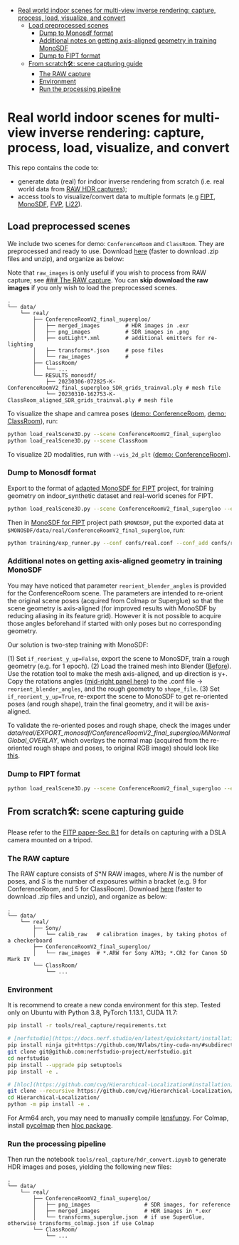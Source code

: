 <!--Generate the TOC via: -->
<!-- (bash) ../gh-md-toc --insert README_real.md-->
<!--See https://github.com/ekalinin/github-markdown-toc#readme-->

<!--ts-->
- [Real world indoor scenes for multi-view inverse rendering: capture, process, load, visualize, and convert](#real-world-indoor-scenes-for-multi-view-inverse-rendering-capture-process-load-visualize-and-convert)
  - [Load preprocessed scenes](#load-preprocessed-scenes)
    - [Dump to Monosdf format](#dump-to-monosdf-format)
    - [Additional notes on getting axis-aligned geometry in training MonoSDF](#additional-notes-on-getting-axis-aligned-geometry-in-training-monosdf)
    - [Dump to FIPT format](#dump-to-fipt-format)
  - [From scratch🛠️: scene capturing guide](#from-scratch️-scene-capturing-guide)
    - [The RAW capture](#the-raw-capture)
    - [Environment](#environment)
    - [Run the processing pipeline](#run-the-processing-pipeline)

<!-- Created by https://github.com/ekalinin/github-markdown-toc -->
<!-- Added by: jerrypiglet, at: Mon Apr 10 01:29:36 PDT 2023 -->

<!--te-->

# Real world indoor scenes for multi-view inverse rendering: capture, process, load, visualize, and convert

This repo contains the code to:

- generate data (real) for indoor inverse rendering from scratch (i.e. real world data from [RAW HDR captures](https://jerrypiglet.github.io/fipt-ucsd/static/images/real.png));
- access tools to visualize/convert data to multiple formats (e.g [FIPT](https://jerrypiglet.github.io/fipt-ucsd/), [MonoSDF](https://niujinshuchong.github.io/monosdf/), [FVP](https://repo-sam.inria.fr/fungraph/deep-indoor-relight), [Li22](https://vilab-ucsd.github.io/ucsd-IndoorLightEditing/)).

## Load preprocessed scenes

We include two scenes for demo: `ConferenceRoom` and `ClassRoom`. They are preprocessed and ready to use. Download [here](https://drive.google.com/drive/folders/1QpboOkzwWq0R5hXO5qxgu2knpiB9QnCa?usp=share_link) (faster to download .zip files and unzip), and organize as below:

<!-- https://tree.nathanfriend.io -->

<!-- - data/
  - real/
    - ConferenceRoomV2_final_supergloo/
      - merged_images        # HDR images in .exr
      - png_images           # SDR images in .png
      - outLight*.xml        # additional emitters for re-lighting
      - transforms*.json     # pose files
      - raw_images           # preadme
    - ClassRoom
      - ...
    - RESULTS_monosdf/
      - 20230306-072825-K-ConferenceRoomV2_final_supergloo_SDR_grids_trainval.ply # mesh file
      - 20230310-162753-K-ClassRoom_aligned_SDR_grids_trainval.ply # mesh file -->

Note that `raw_images` is only useful if you wish to process from RAW capture; see [### The RAW capture](#the-raw-capture). You can **skip download the raw images** if you only wish to load the preprocessed scenes.

```
.
└── data/
    └── real/
        ├── ConferenceRoomV2_final_supergloo/
        │   ├── merged_images        # HDR images in .exr
        │   ├── png_images           # SDR images in .png
        │   ├── outLight*.xml        # additional emitters for re-lighting
        │   ├── transforms*.json     # pose files
        │   └── raw_images           # 
        ├── ClassRoom/
        │   └── ...
        └── RESULTS_monosdf/
            ├── 20230306-072825-K-ConferenceRoomV2_final_supergloo_SDR_grids_trainval.ply # mesh file
            └── 20230310-162753-K-ClassRoom_aligned_SDR_grids_trainval.ply # mesh file
```

To visualize the shape and camrea poses ([demo: ConferenceRoom](https://i.imgur.com/Nf0J7ia.png), [demo: ClassRoom](https://i.imgur.com/TaiSxoP.png)), run:

``` bash
python load_realScene3D.py --scene ConferenceRoomV2_final_supergloo
python load_realScene3D.py --scene ClassRoom
```

To visualize 2D modalities, run with `--vis_2d_plt` ([demo: ConferenceRoom](https://i.imgur.com/gi4gTdd.png)).

### Dump to Monosdf format

Export to the format of [adapted MonoSDF for FIPT](https://github.com/Jerrypiglet/monosdf) project, for training geometry on indoor_synthetic dataset and real-world scenes for FIPT.

``` bash
python load_realScene3D.py --scene ConferenceRoomV2_final_supergloo --export --export_format monosdf
```

Then in [MonoSDF for FIPT](https://github.com/Jerrypiglet/monosdf) project path `$MONOSDF`, put the exported data at `$MONOSDF/data/real/ConferenceRoomV2_final_supergloo`, run:

``` bash
python training/exp_runner.py --conf confs/real.conf --conf_add confs/real_ConferenceRoomV2_final_supergloo_SDR.conf --exps_folder {$MONOSDF/exps/} --prefix DATE-’
```

### Additional notes on getting axis-aligned geometry in training MonoSDF

You may have noticed that parameter `reorient_blender_angles` is provided for the ConferenceRoom scene. The parameters are intended to re-orient the original scene poses (acquired from Colmap or Superglue) so that the scene geometry is axis-aligned (for improved results with MonoSDF by reducing aliasing in its feature grid). However it is not possible to acquire those angles beforehand if started with only poses but no corresponding geometry. 

Our solution is two-step training with MonoSDF:

(1) Set `if_reorient_y_up=False`, export the scene to MonoSDF, train a rough geometry (e.g. for 1 epoch).
(2) Load the trained mesh into Blender ([Before](https://i.imgur.com/IWEbwdP.jpg)). Use the rotation tool to make the mesh axis-aligned, and up direction is y+. Copy the rotations angles ([mid-right panel here](https://i.imgur.com/5Ij7vr3.jpg)) to the .conf file -> `reorient_blender_angles`, and the rough geometry to `shape_file`.
(3) Set `if_reorient_y_up=True`, re-export the scene to MonoSDF to get re-oriented poses (and rough shape), train the final geometry, and it will be axis-aligned.

To validate the re-oriented poses and rough shape, check the images under *data/real/EXPORT_monosdf/ConferenceRoomV2_final_supergloo/MiNormalGlobal_OVERLAY*, which overlays the normal map (acquired from the re-oriented rough shape and poses, to original RGB image) should look like [this](https://i.imgur.com/lmA7fU4.png).

### Dump to FIPT format

``` bash
python load_realScene3D.py --scene ConferenceRoomV2_final_supergloo --export --export_format mitsuba
```
## From scratch🛠️: scene capturing guide
Please refer to the [FITP paper-Sec.B.1](https://jerrypiglet.github.io/fipt-ucsd/) for details on capturing with a DSLA camera mounted on a tripod.

### The RAW capture
The RAW capture consists of $S$*$N$ RAW images, where $N$ is the number of poses, and $S$ is the number of exposures within a bracket (e.g. 9 for ConferenceRoom, and 5 for ClassRoom). Download [here](https://drive.google.com/drive/folders/1X3xAUgBPEtyzqcBjoD8k153G8nYpJbC_?usp=share_link) (faster to download .zip files and unzip), and organize as below:

<!-- 
- data/
  - real/
    - Sony
      - calib_raw   # calibration images, by taking photos of a checkerboard
    - ConferenceRoomV2_final_supergloo
      - raw_images  # *.ARW for Sony A7M3; *.CR2 for Canon 5D Mark IV
    - ClassRoom
      - ... -->

```
.
└── data/
    └── real/
        ├── Sony/
        │   └── calib_raw   # calibration images, by taking photos of a checkerboard
        ├── ConferenceRoomV2_final_supergloo/
        │   └── raw_images  # *.ARW for Sony A7M3; *.CR2 for Canon 5D Mark IV
        └── ClassRoom/
            └── ...
```

### Environment
It is recommend to create a new conda environment for this step. Tested only on Ubuntu with Python 3.8, PyTorch 1.13.1, CUDA 11.7:
  
``` bash
pip install -r tools/real_capture/requirements.txt

# [nerfstudio](https://docs.nerf.studio/en/latest/quickstart/installation.html)
pip install ninja git+https://github.com/NVlabs/tiny-cuda-nn/#subdirectory=bindings/torch
git clone git@github.com:nerfstudio-project/nerfstudio.git
cd nerfstudio
pip install --upgrade pip setuptools
pip install -e .

# [hloc](https://github.com/cvg/Hierarchical-Localization#installation)
git clone --recursive https://github.com/cvg/Hierarchical-Localization/
cd Hierarchical-Localization/
python -m pip install -e .
```

For Arm64 arch, you may need to manually compile [lensfunpy](https://github.com/letmaik/lensfunpy#installation-from-source-on-linuxmacos). For Colmap, install [pycolmap](https://github.com/colmap/pycolmap#getting-started) then [hloc package](https://github.com/cvg/Hierarchical-Localization#installation).

### Run the processing pipeline
Then run the notebook `tools/real_capture/hdr_convert.ipynb` to generate HDR images and poses, yielding the following new files:

<!-- - data/
  - real/
    - ConferenceRoomV2_final_supergloo
      - png_images                 # SDR images, for reference
      - merged_images              # HDR images in *.exr
      - transforms_superglue.json  # if use SuperGlue, otherwise transforms_colmap.json if use Colmap
    - ClassRoom
      - ... -->

```
.
└── data/
    └── real/
        ├── ConferenceRoomV2_final_supergloo/
        │   ├── png_images                 # SDR images, for reference
        │   ├── merged_images              # HDR images in *.exr
        │   └── transforms_superglue.json  # if use SuperGlue, otherwise transforms_colmap.json if use Colmap
        └── ClassRoom/
            └── ...
```